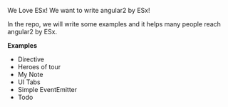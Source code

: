 We Love ESx! We want to write angular2 by ESx!

In the repo, we will write some examples and it helps many people reach angular2 by ESx.

**Examples**
- Directive
- Heroes of tour
- My Note
- UI Tabs
- Simple EventEmitter
- Todo
